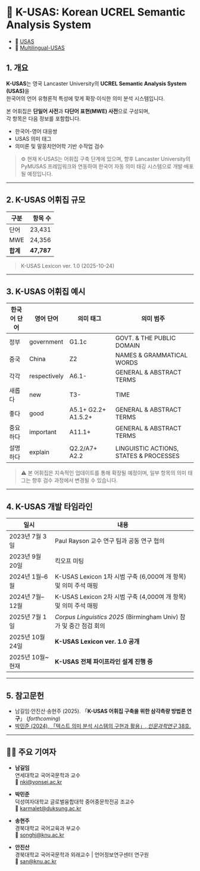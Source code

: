 # 🧩 K-USAS: Korean UCREL Semantic Analysis System
- 📂 [USAS](https://ucrel.lancs.ac.uk/usas/)
- 📂 [Multilingual-USAS](https://github.com/UCREL/Multilingual-USAS)

## 1. 개요

**K-USAS**는 영국 Lancaster University의 **UCREL Semantic Analysis System (USAS)**<!-- -->을  
한국어의 언어 유형론적 특성에 맞게 확장·이식한 의미 분석 시스템입니다.

본 어휘집은 **단일어 사전**과 **다단어 표현(MWE) 사전**으로 구성되며,  
각 항목은 다음 정보를 포함합니다.

- 한국어-영어 대응쌍  
- USAS 의미 태그  
- 의미론 및 말뭉치언어학 기반 수작업 검수  

> ⚙️ 현재 K-USAS는 어휘집 구축 단계에 있으며, 향후 Lancaster University의 PyMUSAS 프레임워크와 연동하여 한국어 자동 의미 태깅 시스템으로 개발·배포될 예정입니다.

---

## 2. K-USAS 어휘집 규모

| 구분 | 항목 수 |
|------|---------:|
| 단어 | 23,431 |
| MWE | 24,356 |
| **합계** | **47,787** |

> K-USAS Lexicon ver. 1.0 (2025-10-24)

---

## 3. K-USAS 어휘집 예시

| 한국어 단어 | 영어 단어 | 의미 태그 | 의미 범주 |
|--------------|------------|-------------|-------------|
| 정부 | government | G1.1c | GOVT. & THE PUBLIC DOMAIN |
| 중국 | China | Z2 | NAMES & GRAMMATICAL WORDS |
| 각각 | respectively | A6.1- | GENERAL & ABSTRACT TERMS |
| 새롭다 | new | T3- | TIME |
| 좋다 | good | A5.1+ G2.2+ A1.5.2+ | GENERAL & ABSTRACT TERMS |
| 중요하다 | important | A11.1+ | GENERAL & ABSTRACT TERMS |
| 설명하다 | explain | Q2.2/A7+ A2.2 | LINGUISTIC ACTIONS, STATES & PROCESSES |

> ⚠️ 본 어휘집은 지속적인 업데이트를 통해 확장될 예정이며, 일부 항목의 의미 태그는 향후 검수 과정에서 변경될 수 있습니다.

---

## 4. K-USAS 개발 타임라인

| 일시 | 내용 |
|------|------|
| 2023년 7월 3일 | Paul Rayson 교수 연구 팀과 공동 연구 협의 |
| 2023년 9월 20일 | 킥오프 미팅 |
| 2024년 1월–6월 | K-USAS Lexicon 1차 시범 구축 (6,000여 개 항목) 및 의미 주석 매핑 |
| 2024년 7월–12월 | K-USAS Lexicon 2차 시범 구축 (4,000여 개 항목) 및 의미 주석 매핑 |
| 2025년 7월 1일 | *Corpus Linguistics 2025* (Birmingham Univ) 참가 및 중간 점검 회의 |
| 2025년 10월 24일 | **K-USAS Lexicon ver. 1.0 공개** |
| 2025년 10월~현재 | **K-USAS 전체 파이프라인 설계 진행 중** |

---

## 5. 참고문헌

- 남길임·안진산·송현주 (2025). 「**K-USAS 어휘집 구축을 위한 삼각측량 방법론 연구**」 (*forthcoming*)  
- [박민준 (2024), 「텍스트 의미 분석 시스템의 구현과 활용」, *인문과학연구* 38호.](https://www.kci.go.kr/kciportal/ci/sereArticleSearch/ciSereArtiView.kci?sereArticleSearchBean.artiId=ART003053428)

---

## 🧑‍🏫 주요 기여자

- **남길임**  
  연세대학교 국어국문학과 교수  
  📧 nki@yonsei.ac.kr  

- **박민준**  
  덕성여자대학교 글로벌융합대학 중어중문학전공 조교수  
  📧 karmalet@duksung.ac.kr  

- **송현주**  
  경북대학교 국어교육과 부교수  
  📧 songhj@knu.ac.kr  

- **안진산**  
  경북대학교 국어국문학과 외래교수  |  언어정보연구센터 연구원  
  📧 san@knu.ac.kr